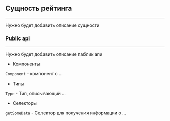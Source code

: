 ## Сущность рейтинга
___
Нужно будет добавить описание сущности

### Public api
___
Нужно будет добавить описание паблик апи
- Компоненты

`Component` - компонент с ...

- Типы

`Type` - Тип, описывающий ...

- Селекторы

`getSomeData` - Селектор для получения информации о ...
